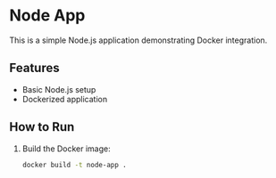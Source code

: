 # Node App

This is a simple Node.js application demonstrating Docker integration.

## Features

- Basic Node.js setup
- Dockerized application

## How to Run

1. Build the Docker image:
   ```bash
   docker build -t node-app .
   ```
